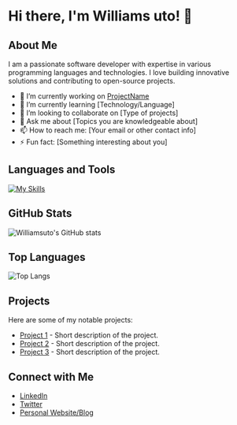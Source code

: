 # Hi there, I'm Williams uto! 👋

## About Me

I am a passionate software developer with expertise in various programming languages and technologies. I love building innovative solutions and contributing to open-source projects.

- 🔭 I’m currently working on [ProjectName](link-to-project)
- 🌱 I’m currently learning [Technology/Language]
- 👯 I’m looking to collaborate on [Type of projects]
- 💬 Ask me about [Topics you are knowledgeable about]
- 📫 How to reach me: [Your email or other contact info]
- ⚡ Fun fact: [Something interesting about you]

## Languages and Tools

[![My Skills](https://skillicons.dev/icons?i=js,ts,react,nodejs,python,java,html,css,git,github,docker,kubernetes,aws,azure)](https://skillicons.dev)

## GitHub Stats

![Williamsuto's GitHub stats](https://github-readme-stats.vercel.app/api?username=williamsuto&show_icons=true&theme=radical)

## Top Languages

![Top Langs](https://github-readme-stats.vercel.app/api/top-langs/?username=williamsuto&layout=compact&theme=radical)

## Projects

Here are some of my notable projects:

- [Project 1](link-to-project) - Short description of the project.
- [Project 2](link-to-project) - Short description of the project.
- [Project 3](link-to-project) - Short description of the project.

## Connect with Me

- [LinkedIn](your-linkedin-url)
- [Twitter](your-twitter-url)
- [Personal Website/Blog](your-website-url)
